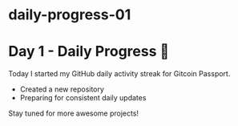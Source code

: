 # daily-progress-01
# Day 1 - Daily Progress 🚀

Today I started my GitHub daily activity streak for Gitcoin Passport.

- Created a new repository
- Preparing for consistent daily updates

Stay tuned for more awesome projects!
